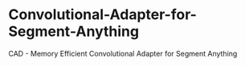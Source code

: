 # Convolutional-Adapter-for-Segment-Anything
CAD - Memory Efficient Convolutional Adapter for Segment Anything
